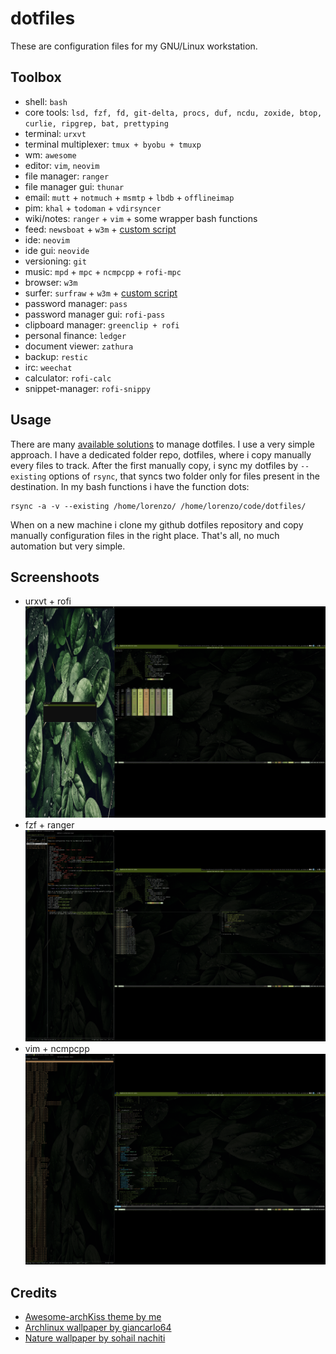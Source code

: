 # dotfiles

These are configuration files for my GNU/Linux workstation.

## Toolbox

* shell: `bash`
* core tools: `lsd, fzf, fd, git-delta, procs, duf, ncdu, zoxide, btop, curlie, ripgrep, bat, prettyping`
* terminal: `urxvt`
* terminal multiplexer: `tmux + byobu + tmuxp`
* wm: `awesome`
* editor: `vim`, `neovim`
* file manager: `ranger`
* file manager gui: `thunar`
* email: `mutt` + `notmuch` + `msmtp` + `lbdb` + `offlineimap`
* pim: `khal` + `todoman` + `vdirsyncer`
* wiki/notes: `ranger` + `vim` + some wrapper bash functions
* feed: `newsboat` + `w3m` + [custom script](https://gist.github.com/lgaggini/f0d0e119a0ab4410943dd227370f6fe6)
* ide: `neovim`
* ide gui: `neovide`
* versioning: `git`
* music: `mpd` + `mpc` + `ncmpcpp` + `rofi-mpc`
* browser: `w3m`
* surfer: `surfraw` + `w3m` + [custom script](https://gist.github.com/lgaggini/f0d0e119a0ab4410943dd227370f6fe6)
* password manager: `pass`
* password manager gui: `rofi-pass`
* clipboard manager: `greenclip + rofi`
* personal finance: `ledger`
* document viewer:  `zathura`
* backup: `restic`
* irc: `weechat`
* calculator: `rofi-calc`
* snippet-manager: `rofi-snippy`

## Usage
There are many [available solutions](http://dotfiles.github.com/) to manage dotfiles. I use a very simple approach. I have a dedicated folder repo, dotfiles, where i copy manually every files to track. After the first manually copy, i sync my dotfiles by `--existing` options of `rsync`, that syncs two folder only for files present in the destination. In my bash functions i have the function dots:

    rsync -a -v --existing /home/lorenzo/ /home/lorenzo/code/dotfiles/

When on a new machine i clone my github dotfiles repository and copy manually configuration files in the right place.
That's all, no much automation but very simple.

## Screenshoots
* urxvt + rofi
![urxvt_rofi](urxvt_rofi.png)
* fzf + ranger
![fzf_ranger](fzf_ranger.png)
* vim + ncmpcpp
![vim_ncmpcpp](vim_ncmpcpp.png)

## Credits
* [Awesome-archKiss theme by me](https://github.com/lgaggini/awesome-archKiss)
* [Archlinux wallpaper by giancarlo64](https://www.deviantart.com/giancarlo64/art/ArchLinux-Wallpaper-360078960)
* [Nature wallpaper by sohail nachiti](https://www.pexels.com/photo/close-up-photography-of-leaves-with-droplets-807598/)
